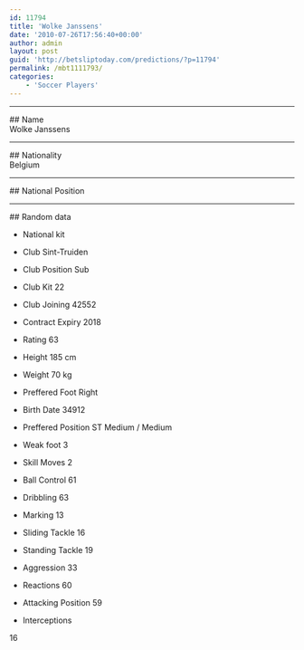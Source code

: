 ```yaml
---
id: 11794
title: 'Wolke Janssens'
date: '2010-07-26T17:56:40+00:00'
author: admin
layout: post
guid: 'http://betsliptoday.com/predictions/?p=11794'
permalink: /mbt1111793/
categories:
    - 'Soccer Players'
---
```


- - - - - -

\## Name  
 Wolke Janssens

- - - - - -

\## Nationality  
 Belgium

- - - - - -

\## National Position

- - - - - -

\## Random data

- National kit
- Club
 Sint-Truiden

- Club Position
 Sub

- Club Kit
 22

- Club Joining
 42552

- Contract Expiry
 2018

- Rating
 63

- Height
 185 cm

- Weight
 70 kg

- Preffered Foot
 Right

- Birth Date
 34912

- Preffered Position
 ST Medium / Medium

- Weak foot
 3

- Skill Moves
 2

- Ball Control
 61

- Dribbling
 63

- Marking
 13

- Sliding Tackle
 16

- Standing Tackle
 19

- Aggression
 33

- Reactions
 60

- Attacking Position
 59

- Interceptions

 16